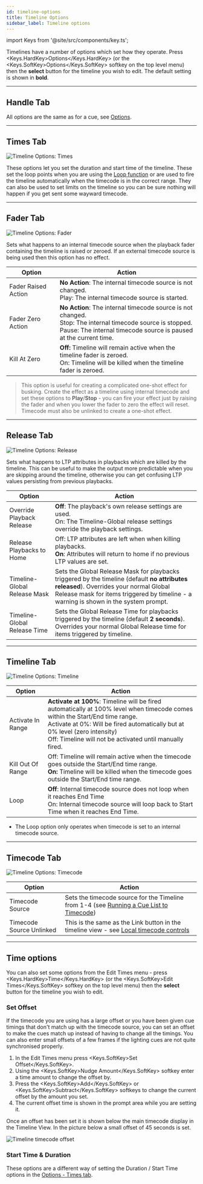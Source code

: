 ```yaml
---
id: timeline-options
title: Timeline Options
sidebar_label: Timeline options
---
```


import Keys from '@site/src/components/key.ts';

Timelines have a number of options which set how they operate.
Press <Keys.HardKey>Options</Keys.HardKey> (or the <Keys.SoftKey>Options</Keys.SoftKey> softkey on the top level menu) then the <strong>select</strong> button for the timeline you wish to edit.
The default setting is shown in <strong>bold</strong>.

---

## Handle Tab

All options are the same as for a cue, see [Options](../cues/playback-options.md#handle-tab).

---

## Times Tab

![Timeline Options: Times](/docs/images/Timeline-Options-Times.png)

These options let you set the duration and start time of the timeline. These set the loop points when you are using the
[Loop function](../timelines/timeline-options.md#timecode-tab) or are used to fire the timeline automatically when the timecode is in the correct range.
They can also be used to set limits on the timeline so you can be sure nothing will happen if you get sent some wayward timecode.

---

## Fader Tab

![Timeline Options: Fader](/docs/images/Timeline-Options-Fader.png)

Sets what happens to an internal timecode source when the playback fader containing the timeline is raised or zeroed. If an external
timecode source is being used then this option has no effect.

Option              | Action
---|-----
Fader Raised Action | <strong>No Action</strong>: The internal timecode source is not changed.<br/>Play: The internal timecode source is started.
Fader Zero Action   | <strong>No Action</strong>: The internal timecode source is not changed.<br/>Stop: The internal timecode source is stopped. <br/>Pause: The internal timecode source is paused at the current time.
Kill At Zero | <strong>Off:</strong> Timeline will remain active when the timeline fader is zeroed. <br/>On: Timeline will be killed when the timeline fader is zeroed.

> This option is useful for creating a complicated one-shot effect for busking. Create the effect as a timeline using internal timecode and set these options to <strong>Play</strong>/<strong>Stop</strong> - you can fire your effect just by raising the fader and when you lower the fader to zero the effect will reset. Timecode must also be unlinked to create a one-shot effect.

---

## Release Tab

![Timeline Options: Release](/docs/images/Timeline-Options-Release.png)

Sets what happens to LTP attributes in playbacks which are killed by the timeline. This can be useful to make the output
more predictable when you are skipping around the timeline, otherwise you can get confusing LTP values
persisting from previous playbacks.

Option              | Action
---|-----
Override Playback Release | <strong>Off</strong>: The playback's own release settings are used.<br/>On: The Timeline-Global release settings override the playback settings.
Release Playbacks to Home | Off: LTP attributes are left when when killing playbacks.<br/><strong>On</strong>: Attributes will return to home if no previous LTP values are set.
Timeline-Global Release Mask | Sets the Global Release Mask for playbacks triggered by the timeline (default <strong>no attributes released</strong>). Overrides your normal Global Release mask for items triggered by timeline - a warning is shown in the system prompt.
Timeline-Global Release Time | Sets the Global Release Time for playbacks triggered by the timeline (default <strong>2 seconds</strong>).  Overrides your normal Global Release time for items triggered by timeline.

---

## Timeline Tab

![Timeline Options: Timeline](/docs/images/Timeline-Options-Timeline.png)

Option              | Action
---|-----
Activate In Range | <strong>Activate at 100%</strong>: Timeline will be fired automatically at 100% level when timecode comes within the Start/End time range.<br/>Activate at 0%: Will be fired automatically but at 0% level (zero intensity)<br/>Off: Timeline will not be activated until manually fired.
Kill Out Of Range | Off: Timeline will remain active when the timecode goes outside the Start/End time range. <br/><strong>On:</strong> Timeline will be killed when the timecode goes outside the Start/End time range.
Loop | <strong>Off</strong>: Internal timecode source does not loop when it reaches End Time<br/>On: Internal timecode source will loop back to Start Time when it reaches End Time.

- The Loop option only operates when timecode is set to an internal timecode source.

---


## Timecode Tab

![Timeline Options: Timecode](/docs/images/Timeline-Options-Timecode.png)

Option              | Action
---|-----
Timecode Source | Sets the timecode source for the Timeline from 1-4 (see [Running a Cue List to Timecode](../cue-lists/cue-list-timing#running-a-cue-list-to-timecode))
Timecode Source Unlinked | This is the same as the Link button in the timeline view - see [Local timecode controls](../timelines.md#local-timecode-controls)


---

## Time options

You can also set some options from the Edit Times menu - press <Keys.HardKey>Time</Keys.HardKey> (or the <Keys.SoftKey>Edit Times</Keys.SoftKey> softkey on the top level menu) then the <strong>select</strong> button for the timeline you wish to edit.

### Set Offset

If the timecode you are using has a large offset or you have been given cue timings that don't match up
with the timecode source, you can set an offset to make the cues match up instead of having to change
all the timings. You can also enter small offsets of a few frames if the lighting cues are not quite synchronised properly.

1. In the Edit Times menu press <Keys.SoftKey>Set Offset</Keys.SoftKey>.
2. Using the <Keys.SoftKey>Nudge Amount</Keys.SoftKey> softkey enter a time amount to change the offset by.
3. Press the <Keys.SoftKey>Add</Keys.SoftKey> or <Keys.SoftKey>Subtract</Keys.SoftKey> softkeys to change the current offset by the amount you set.
4. The current offset time is shown in the prompt area while you are setting it.

Once an offset has been set it is shown below the main timecode display in the Timeline View. In the
picture below a small offset of 45 seconds is set.

![Timeline timecode offset](/docs/images/Timeline-Offset.png)


### Start Time & Duration

These options are a different way of setting the Duration / Start Time options in the [Options - Times tab](../timelines/timeline-options.md#times-tab).

